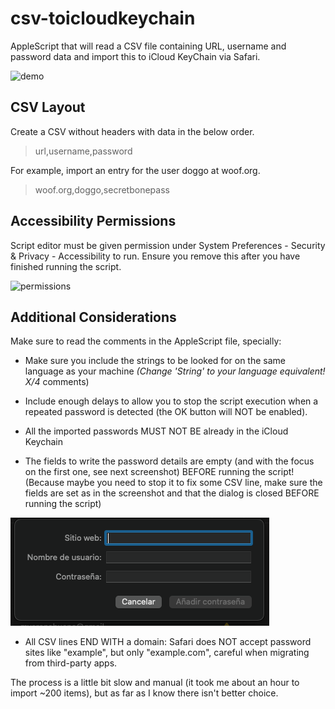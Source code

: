# csv-toicloudkeychain
AppleScript that will read a CSV file containing URL, username and password data and import this to iCloud KeyChain via Safari.


![demo](demo.gif)

## CSV Layout
Create a CSV without headers with data in the below order.
>url,username,password

For example, import an entry for the user doggo at woof.org.
>woof.org,doggo,secretbonepass

## Accessibility Permissions
Script editor must be given permission under System Preferences - Security & Privacy - Accessibility to run. Ensure you remove this after you have finished running the script.

![permissions](scripteditor-permissions.png)

## Additional Considerations
Make sure to read the comments in the AppleScript file, specially:

- Make sure you include the strings to be looked for on the same language as your machine _(Change 'String' to your language equivalent! X/4_ comments)

- Include enough delays to allow you to stop the script execution when a repeated password is detected (the OK button will NOT be enabled).

- All the imported passwords MUST NOT BE already in the iCloud Keychain

- The fields to write the password details are empty (and with the focus on the first one, see next screenshot) BEFORE running the script! (Because maybe you need to stop it to fix some CSV line, make sure the fields are set as in the screenshot and that the dialog is closed BEFORE running the script)

![password item dialog](dialog.png)

- All CSV lines END WITH a domain: Safari does NOT accept password sites like "example", but only "example.com", careful when migrating from third-party apps.

The process is a little bit slow and manual (it took me about an hour to import ~200 items), but as far as I know there isn't better choice.